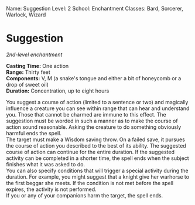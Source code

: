 Name: Suggestion
Level: 2
School: Enchantment
Classes: Bard, Sorcerer, Warlock, Wizard

# Suggestion
_2nd-level enchantment_

**Casting Time:** One action    
**Range:** Thirty feet    
**Components:** V, M (a snake's tongue and either a bit of honeycomb or a drop of sweet oil)    
**Duration:** Concentration, up to eight hours 

You suggest a course of action (limited to a sentence or two) and magically influence a creature you can see within range that can hear and understand you. Those that cannot be charmed are immune to this effect. The suggestion must be worded in such a manner as to make the course of action sound reasonable. Asking the creature to do something obviously harmful ends the spell.    
The target must make a Wisdom saving throw. On a failed save, it pursues the course of action you described to the best of its ability. The suggested course of action can continue for the entire duration. If the suggested activity can be completed in a shorter time, the spell ends when the subject finishes what it was asked to do.    
You can also specify conditions that will trigger a special activity during the duration. For example, you might suggest that a knight give her warhorse to the first beggar she meets. If the condition is not met before the spell expires, the activity is not performed.    
If you or any of your companions harm the target, the spell ends.